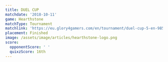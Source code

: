```yaml
---
title: DUEL CUP
matchdate: '2018-10-11'
game: Hearthstone
matchType: Tournament
matchlink: 'https://eu.glory4gamers.com/en/tournament/duel-cup-5-en-98568/match'
placement: Finished
image: /assets/image/articles/hearthstone-logo.png
score:
  opponentScore: ' '
  quixzScore: 16th
---
```


